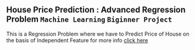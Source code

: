 ## House Price Prediction : Advanced Regression Problem `Machine Learning` `Biginner Project` 
 
 This is a Regression Problem where we have to Predict Price of House on the basis of  Independent Feature for more info [click here](https://www.kaggle.com/c/house-prices-advanced-regression-techniques)

